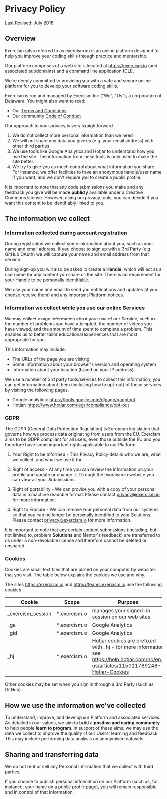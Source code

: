 
# Privacy Policy

Last Revised: July 2018

## Overview

Exercism (also referred to as exercism.io) is an online platform designed to help you improve your coding skills through practice and mentorship.

Our platform comprises of a web site is located at https://exercism.io (and associated subdomains) and a command line application (CLI).

We’re deeply committed to providing you with a safe and secure online platform for you to develop your
software coding skills.

Exercism is run and managed by Exercism Inc ("We", "Us"), a corporation of Delaware. You might also want to read:

- Our [Terms and Conditions](...)
- Our community [Code of Conduct](...)

Our approach to your privacy is very straightforward

1. We do not collect more personal information than we need
2. We will not share any data you give us (e.g. your email address) with other third parties
3. We use tools like Google Analytics and Hotjar to understand how you use the site. The information from these tools is only used to make the site better.
4. We try to give you as much control about what information you share. For instance, we offer facilities to have an anonymous handle/user name if you want, and we don't require you to create a public profile.

It is important to note that any code submissions you make and any feedback you give will be made **publicly** available under a Creative Commons license. However, using our privacy tools, you can decide if you want this content to be identifiably linked to you.

## The information we collect

### Information collected during account registration

During registration we collect some information about you, such as your name and email address. If you
choose to sign up with a 3rd Party (e.g. GitHub OAuth) we will capture your name and email address from that service.

During sign-up you will also be asked to create a **Handle**, which will act as a username for any content you share on the site. There is no requirement for your Handle to be personally identifiable.

We use your name and email to send you notifications and updates (if you choose receive them) and any important Platform notices.

### Information we collect while you use our online Services

We may collect usage information about your use of our Service, such as the number of problems you have attempted, the number of videos you have viewed, and the amount of time spent to complete a problem. This enables us to better tailor educational experiences that are most appropriate for you.

This information may include:

- The URLs of the page you are visiting
- Some information about your browser's version and operating system
- Information about your location (based on your IP address)

We use a number of 3rd party tools/services to collect this information, you can get information about them (including how to opt-out) of these services by visiting the following pages.

- Google analytics: https://tools.google.com/dlpage/gaoptout
- Hotjar: https://www.hotjar.com/legal/compliance/opt-out

### GDPR

The GDPR (General Data Protection Regulation) is European legislation that governs how we process data originating from users from the EU. Exercism aims to be GDPR compliant for all users, even those outside the EU and you therefore have some important rights applicable to our Platform

1. Your Right to be Informed - This Privacy Policy details who we are, what we collect, and what we use it for.

2. Right of access - At any time you can review the information on your profile and update or change it. Through the exorcism.io website you can view all your Submissions.

3. Right of portability - We can provide you with a copy of your personal data in a machine readable format. Please contact privacy@exercism.io for more information.

4. Right to Erasure - We can remove your personal data from our systems so that you can no longer be personally identified to your Solutions. Please contact privacy@exercism.io for more information.

It is important to note that any certain content submissions (including, but not limited to, problem **Solutions** and Mentor's feedback) are transferred to us under a non-revokable license and therefore cannot be deleted or unshared.

### Cookies
Cookies are small text files that are placed on your computer by websites that you visit. The table below explains the cookies we use and why.

The sites https://exercism.io and https://teams.exercism.io use the following cookies

| Cookie  | Scope | Purpose |
| ------------- | ------------- | ------------- |
| _exercism_session  | *.exercism.io  | manages your signed-in session on our web sites |
| _ga  | *.exercism.io  | Google Analytics |
| _gid  | *.exercism.io  | Google Analytics |
| _hj |  *.exercism.io  | Hotjar cookies are prefixed with _hj - for more information see  https://help.hotjar.com/hc/en-us/articles/115011789248-Hotjar-Cookies

Other cookies may be set when you sign in through a 3rd Party (such as GitHub).


## How we use the information we've collected

To understand, improve, and develop our Platform and associated services. As detailed in our values, we aim to build a **positive and caring community** to help people **learn to program**. In support of these aims, we may use the data we collect to improve the quality of our Users' learning and feedback. This may include performing data analysis on anonymised datasets.

## Sharing and transferring data

We do not rent or sell any Personal Information that we collect with third parties.

If you choose to publish personal information on our Platform (such as, for instance, your name on a public profile page), you will remain responsible and in control of that information.
